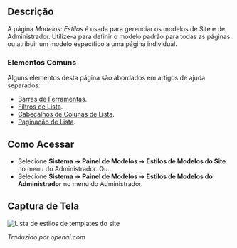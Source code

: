 <!-- Filename: Help4.x:Templates:_Styles / Display title: Modelos: Estilos -->

## Descrição

A página *Modelos: Estilos* é usada para gerenciar os modelos de Site e de Administrador. Utilize-a para definir o modelo padrão para todas as páginas ou atribuir um modelo específico a uma página individual.

### Elementos Comuns

Alguns elementos desta página são abordados em artigos de ajuda separados:

* [Barras de Ferramentas](jdocmanual?article=help/common-elements/toolbars).
* [Filtros de Lista](jdocmanual?article=help/common-elements/list-filters).
* [Cabeçalhos de Colunas de Lista](jdocmanual?article=help/common-elements/list-column-headers).
* [Paginação de Lista](jdocmanual?article=help/common-elements/list-pagination).

## Como Acessar

- Selecione **Sistema → Painel de Modelos → Estilos de Modelos do Site**
  no menu do Administrador. Ou...
- Selecione **Sistema → Painel de Modelos → Estilos de Modelos do Administrador**
  no menu do Administrador.

## Captura de Tela

![Lista de estilos de templates do site](../../../pt/images/templates/templates-site-styles-list.png)

*Traduzido por openai.com*

